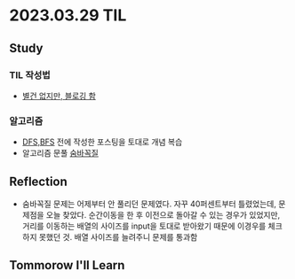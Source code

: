 # 2023.03.29 TIL

## Study
### TIL 작성법
- [별건 없지만, 블로깅 함](https://memodayoungee.tistory.com/87)
### 알고리즘
- [DFS,BFS](https://memodayoungee.tistory.com/86) 전에 작성한 포스팅을 토대로 개념 복습
- 알고리즘 문풀 [숨바꼭질](https://www.acmicpc.net/problem/1697)

## Reflection
- 숨바꼭질 문제는 어제부터 안 풀리던 문제였다. 자꾸 40퍼센트부터 틀렸었는데, 문제점을 오늘 찾았다. 
순간이동을 한 후 이전으로 돌아갈 수 있는 경우가 있었지만, 거리를 이동하는 배열의 사이즈를 input을 토대로 받아왔기 때문에 이경우를 체크하지 못했던 것.
배열 사이즈를 늘려주니 문제를 통과함
## Tommorow I'll Learn

